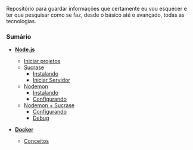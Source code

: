 Repositório para guardar informações que certamente eu vou esquecer 
e ter que pesquisar como se faz, desde o básico até o avançado, 
todas as tecnologias.

### Sumário

- <a href="https://github.com/lucaslacroix/wiki/tree/master/Node.js" target="_blank">**Node.js**</a>
    - <a href="https://github.com/lucaslacroix/wiki/blob/master/Node.js/iniciar-projetos.md" target="_blank">Iniciar projetos</a>
    - <a href="https://github.com/lucaslacroix/wiki/tree/master/Node.js/Sucrase" target="_blank">Sucrase</a>
        - <a href="https://github.com/lucaslacroix/wiki/blob/master/Node.js/Sucrase/instalando.md" target="_blank">Instalando</a>
        - <a href="https://github.com/lucaslacroix/wiki/blob/master/Node.js/Sucrase/iniciar-servidor.md" target="_blank">Iniciar Servidor</a>
    - <a href="https://github.com/lucaslacroix/wiki/tree/master/Node.js/Nodemon" target="_blank">Nodemon</a>
        - <a href="https://github.com/lucaslacroix/wiki/blob/master/Node.js/Nodemon/instalando.md" target="_blank">Instalando</a>
        - <a href="https://github.com/lucaslacroix/wiki/blob/master/Node.js/Sucrase/configurando.md" target="_blank">Configurando</a>
    - <a href="https://github.com/lucaslacroix/wiki/tree/master/Node.js/Nodemon%20%2B%20Sucrase" target="_blank">Nodemon + Sucrase</a>
        - <a href="https://github.com/lucaslacroix/wiki/blob/master/Node.js/Nodemon%20%2B%20Sucrase/configurando.md" target="_blank">Configurando</a>
        - <a href="https://github.com/lucaslacroix/wiki/blob/master/Node.js/Nodemon%20%2B%20Sucrase/debug.md" target="_blank">Debug</a>
    
- <a href="https://github.com/lucaslacroix/wiki/tree/master/Docker" target="_blank">**Docker**</a>
    - <a href="https://github.com/lucaslacroix/wiki/blob/master/Docker/conceitos.md" target="_blank">Conceitos</a>